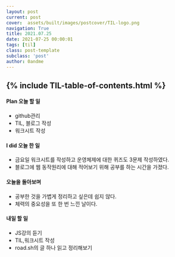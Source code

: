 ```yaml
---
layout: post
current: post
cover:  assets/built/images/postcover/TIL-logo.png
navigation: True
title: 2021.07.25
date: 2021-07-25 00:00:01
tags: [til]
class: post-template
subclass: 'post'
author: 0andme
---
```

{% include TIL-table-of-contents.html %}
---


<!-- excerpt-start -->

#### Plan 오늘 할 일
+ github관리
+ TIL, 블로그 작성
+ 워크시트 작성

#### I did 오늘 한 일
+ 금요일 워크시트를 작성하고 운영체제에 대한 퀴즈도 3문제 작성하였다.
+ 블로그에 웹 동작원리에 대해 적어보기 위해 공부를 하는 시간을 가졌다.

#### 오늘을 돌아보며
+ 공부한 것을 가볍게 정리하고 싶은데 쉽지 않다.
+ 체력의 중요성을 또 한 번 느낀 날이다. 

#### 내일 할 일
+ JS강의 듣기
+ TIL,워크시트 작성
+ road.sh의 글 하나 읽고 정리해보기